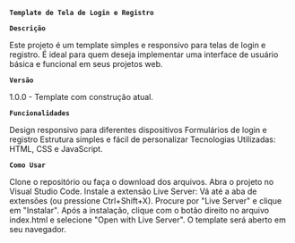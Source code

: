 **`Template de Tela de Login e Registro`**

**`Descrição`**

Este projeto é um template simples e responsivo para telas de login e registro. É ideal para quem deseja implementar uma interface de usuário básica e funcional em seus projetos web.

**`Versão`**

1.0.0 - Template com construção atual.

**`Funcionalidades`**

Design responsivo para diferentes dispositivos
Formulários de login e registro
Estrutura simples e fácil de personalizar
Tecnologias Utilizadas:
HTML,
CSS e
JavaScript.

**`Como Usar`**

Clone o repositório ou faça o download dos arquivos.
Abra o projeto no Visual Studio Code.
Instale a extensão Live Server:
Vá até a aba de extensões (ou pressione Ctrl+Shift+X).
Procure por "Live Server" e clique em "Instalar".
Após a instalação, clique com o botão direito no arquivo index.html e selecione "Open with Live Server".
O template será aberto em seu navegador. 
